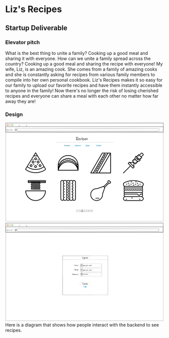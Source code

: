# Liz's Recipes

## Startup Deliverable

### Elevator pitch

What is the best thing to unite a family? Cooking up a good meal and sharing it with everyone. How can we unite a family spread across the country? Cooking up a good meal and sharing the recipe with everyone! My wife, Liz, is an amazing cook. She comes from a family of amazing cooks and she is constantly asking for recipes from various family members to compile into her own personal cookbook. Liz's Recipes makes it so easy for our family to upload our favorite recipes and have them instantly accessible to anyone in the family! Now there's no longer the risk of losing cherished recipes and everyone can share a meal with each other no matter how far away they are!

### Design

![mockMainPage](mockMainPage.png)
![mockSignIn](mockSignIn.png)
Here is a diagram that shows how people interact with the backend to see recipes.

